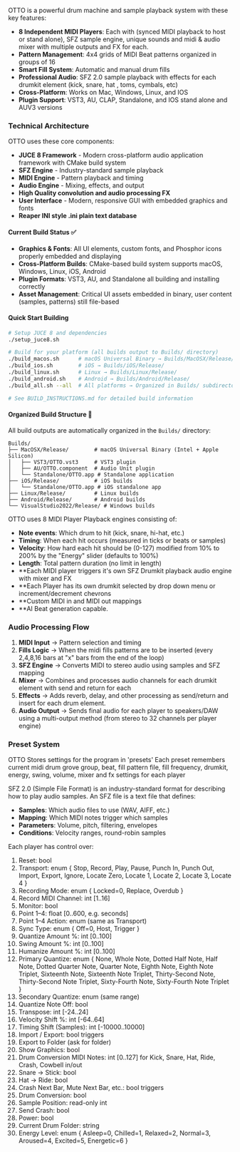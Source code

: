 OTTO is a powerful drum machine and sample playback system with these key features:

<!-- Verification comment added by Devin for testing repo access and PR workflow -->

- **8 Independent MIDI Players**: Each with (synced MIDI playback to host or stand alone), SFZ sample engine, unique sounds and midi & audio mixer with multiple outputs and FX for each.
- **Pattern Management**: 4x4 grids of MIDI Beat patterns organized in groups of 16
- **Smart Fill System**: Automatic and manual drum fills
- **Professional Audio**: SFZ 2.0 sample playback with effects for each drumkit element (kick, snare, hat , toms, cymbals, etc)
- **Cross-Platform**: Works on Mac, Windows, Linux, and IOS
- **Plugin Support**: VST3, AU, CLAP, Standalone, and IOS stand alone and AUV3 versions

### Technical Architecture

OTTO uses these core components:
- **JUCE 8 Framework** - Modern cross-platform audio application framework with CMake build system
- **SFZ Engine** - Industry-standard sample playback
- **MIDI Engine** - Pattern playback and timing
- **Audio Engine** - Mixing, effects, and output
- **High Quality convolution and audio processing FX**
- **User Interface** - Modern, responsive GUI with embedded graphics and fonts
- **Reaper INI style .ini plain text database**

#### Current Build Status ✅
- **Graphics & Fonts**: All UI elements, custom fonts, and Phosphor icons properly embedded and displaying
- **Cross-Platform Builds**: CMake-based build system supports macOS, Windows, Linux, iOS, Android
- **Plugin Formats**: VST3, AU, and Standalone all building and installing correctly
- **Asset Management**: Critical UI assets embedded in binary, user content (samples, patterns) still file-based

#### Quick Start Building
```bash
# Setup JUCE 8 and dependencies
./setup_juce8.sh

# Build for your platform (all builds output to Builds/ directory)
./build_macos.sh      # macOS Universal Binary → Builds/MacOSX/Release/
./build_ios.sh        # iOS → Builds/iOS/Release/
./build_linux.sh      # Linux → Builds/Linux/Release/
./build_android.sh    # Android → Builds/Android/Release/
./build_all.sh --all  # All platforms → Organized in Builds/ subdirectories

# See BUILD_INSTRUCTIONS.md for detailed build information
```

#### Organized Build Structure 📁
All build outputs are automatically organized in the `Builds/` directory:
```
Builds/
├── MacOSX/Release/        # macOS Universal Binary (Intel + Apple Silicon)
│   ├── VST3/OTTO.vst3     # VST3 plugin
│   ├── AU/OTTO.component  # Audio Unit plugin  
│   └── Standalone/OTTO.app # Standalone application
├── iOS/Release/           # iOS builds
│   └── Standalone/OTTO.app # iOS standalone app
├── Linux/Release/         # Linux builds
├── Android/Release/       # Android builds
└── VisualStudio2022/Release/ # Windows builds
```

OTTO uses 8 MIDI Player Playback engines consisting of:
- **Note events**: Which drum to hit (kick, snare, hi-hat, etc.)
- **Timing**: When each hit occurs (measured in ticks or beats or samples)
- **Velocity**: How hard each hit should be (0-127) modified from 10% to 200% by the "Energy" slider (defaults to 100%)
- **Length**: Total pattern duration (no limit in length)
- **Each MIDI player triggers it's own SFZ Drumkit playback audio engine with mixer and FX
- **Each Player has its own drumkit selected by drop down menu or increment/decrement chevrons
- **Custom MIDI in and MIDI out mappings
- **AI Beat generation capable.

### Audio Processing Flow
1. **MIDI Input** → Pattern selection and timing
2. **Fills Logic** → When the midi fills patterns are to be inserted (every 2,4,8,16 bars at "x" bars from the end of the loop)
3. **SFZ Engine** → Converts MIDI to stereo audio using samples and SFZ mapping
4. **Mixer** → Combines and processes audio channels for each drumkit element with send and return for each
5. **Effects** → Adds reverb, delay, and other processing as send/return and insert for each drum element.
6. **Audio Output** → Sends final audio for each player to speakers/DAW using a multi-output method (from stereo to 32 channels per player engine)

### Preset System
OTTO Stores settings for the program in 'presets'
Each preset remembers current midi drum grove group, beat, fill pattern file, fill frequency, drumkit, energy, swing, volume, mixer and fx settings for each player

SFZ 2.0 (Simple File Format) is an industry-standard format for describing how to play audio samples. An SFZ file is a text file that defines:

- **Samples**: Which audio files to use (WAV, AIFF, etc.)
- **Mapping**: Which MIDI notes trigger which samples
- **Parameters**: Volume, pitch, filtering, envelopes
- **Conditions**: Velocity ranges, round-robin samples

Each player has control over:

1) Reset: bool
2) Transport: enum { Stop, Record, Play, Pause, Punch In, Punch Out, Import, Export, Ignore, Locate Zero, Locate 1, Locate 2, Locate 3, Locate 4 }
3) Recording Mode: enum { Locked=0, Replace, Overdub }
4) Record MIDI Channel: int [1..16]
5) Monitor: bool
6) Point 1–4: float [0..600, e.g. seconds]
7) Point 1–4 Action: enum (same as Transport)
8) Sync Type: enum { Off=0, Host, Trigger }
9) Quantize Amount %: int [0..100]
10) Swing Amount %: int [0..100]
11) Humanize Amount %: int [0..100]
12) Primary Quantize: enum { None, Whole Note, Dotted Half Note, Half Note, Dotted Quarter Note, Quarter Note, Eighth Note, Eighth Note Triplet, Sixteenth Note, Sixteenth Note Triplet, Thirty-Second Note, Thirty-Second Note Triplet, Sixty-Fourth Note, Sixty-Fourth Note Triplet }
13) Secondary Quantize: enum (same range)
14) Quantize Note Off: bool
15) Transpose: int [-24..24]
16) Velocity Shift %: int [-64..64]
17) Timing Shift (Samples): int [-10000..10000]
18) Import / Export: bool triggers
19) Export to Folder (ask for folder)
20) Show Graphics: bool
21) Drum Conversion MIDI Notes: int [0..127] for Kick, Snare, Hat, Ride, Crash, Cowbell in/out
22) Snare -> Stick: bool
23) Hat -> Ride: bool
24) Crash Next Bar, Mute Next Bar, etc.: bool triggers
25) Drum Conversion: bool
26) Sample Position: read-only int
27) Send Crash: bool
28) Power: bool
29) Current Drum Folder: string
30) Energy Level: enum { Asleep=0, Chilled=1, Relaxed=2, Normal=3, Aroused=4, Excited=5, Energetic=6 }
